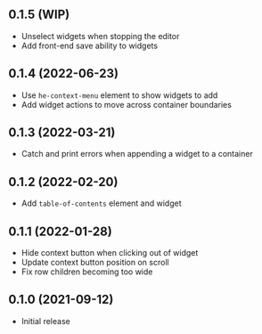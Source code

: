## 0.1.5 (WIP)

* Unselect widgets when stopping the editor
* Add front-end save ability to widgets

## 0.1.4 (2022-06-23)

* Use `he-context-menu` element to show widgets to add
* Add widget actions to move across container boundaries

## 0.1.3 (2022-03-21)

* Catch and print errors when appending a widget to a container

## 0.1.2 (2022-02-20)

* Add `table-of-contents` element and widget

## 0.1.1 (2022-01-28)

* Hide context button when clicking out of widget
* Update context button position on scroll
* Fix row children becoming too wide

## 0.1.0 (2021-09-12)

* Initial release